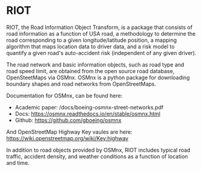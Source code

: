 # RIOT

RIOT, the Road Information Object Transform, is a package that consists of road information as a function of USA road, a methodology to determine the road corresponding to a given longitude/latitude position, a mapping algorithm that maps location data to driver data, and a risk model to quantify a given road's auto-accident risk (independent of any given driver).

The road network and basic information objects, such as road type and road speed limit, are obtained from the open source road database, OpenSteetMaps via OSMnx. OSMnx is a python package for downloading boundary shapes and road networks from OpenStreetMaps.

Documentation for OSMnx, can be found here:<br/> 
  * Academic paper: /docs/boeing-osmnx-street-networks.pdf<br/>
  * Docs:           https://osmnx.readthedocs.io/en/stable/osmnx.html<br/>
  * Github:         https://github.com/gboeing/osmnx<br/>
  
And OpenStreetMap Highway Key vaules are here:<br/>
https://wiki.openstreetmap.org/wiki/Key:highway<br/>
  
In addition to road objects provided by OSMnx, RIOT includes typical road traffic, accident density, and weather conditions as a function of location and time. 

